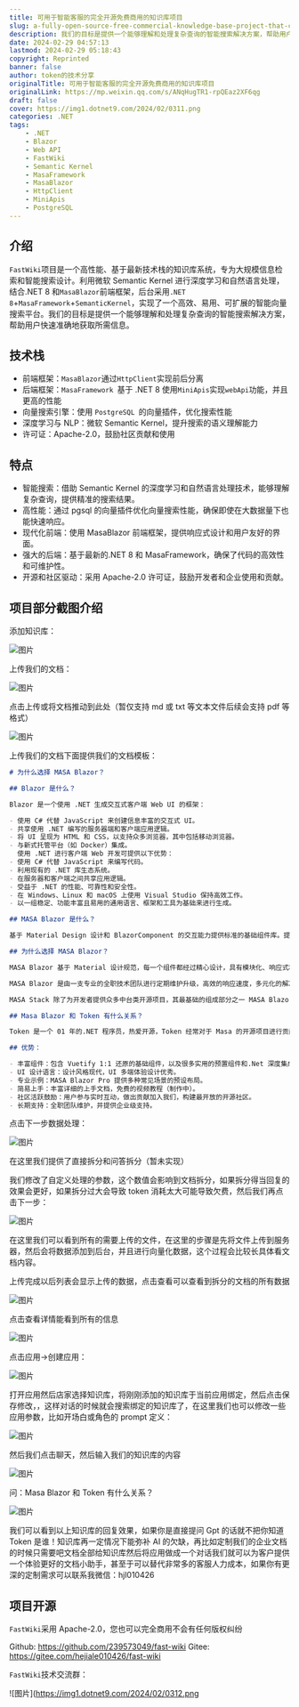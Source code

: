 ```yaml
---
title: 可用于智能客服的完全开源免费商用的知识库项目
slug: a-fully-open-source-free-commercial-knowledge-base-project-that-can-be-used-for-intelligent-customer-service
description: 我们的目标是提供一个能够理解和处理复杂查询的智能搜索解决方案，帮助用户快速准确地获取所需信息。
date: 2024-02-29 04:57:13
lastmod: 2024-02-29 05:18:43
copyright: Reprinted
banner: false
author: token的技术分享
originalTitle: 可用于智能客服的完全开源免费商用的知识库项目
originalLink: https://mp.weixin.qq.com/s/ANqHugTR1-rpQEaz2XF6qg
draft: false
cover: https://img1.dotnet9.com/2024/02/0311.png
categories: .NET
tags: 
    - .NET
    - Blazor
    - Web API
    - FastWiki
    - Semantic Kernel
    - MasaFramework
    - MasaBlazor
    - HttpClient
    - MiniApis
    - PostgreSQL
---
```


## **介绍**

`FastWiki`项目是一个高性能、基于最新技术栈的知识库系统，专为大规模信息检索和智能搜索设计。利用微软 Semantic Kernel 进行深度学习和自然语言处理，结合.NET 8 和`MasaBlazor`前端框架，后台采用`.NET 8`+`MasaFramework`+`SemanticKernel`，实现了一个高效、易用、可扩展的智能向量搜索平台。我们的目标是提供一个能够理解和处理复杂查询的智能搜索解决方案，帮助用户快速准确地获取所需信息。

## **技术栈**

- 前端框架：`MasaBlazor`通过`HttpClient`实现前后分离
- 后端框架：`MasaFramework `基于 .NET 8 使用`MiniApis`实现`webApi`功能，并且更高的性能
- 向量搜索引擎：使用 `PostgreSQL `的向量插件，优化搜索性能
- 深度学习与 NLP：微软 Semantic Kernel，提升搜索的语义理解能力
- 许可证：Apache-2.0，鼓励社区贡献和使用

## **特点**

- 智能搜索：借助 Semantic Kernel 的深度学习和自然语言处理技术，能够理解复杂查询，提供精准的搜索结果。
- 高性能：通过 pgsql 的向量插件优化向量搜索性能，确保即使在大数据量下也能快速响应。
- 现代化前端：使用 MasaBlazor 前端框架，提供响应式设计和用户友好的界面。
- 强大的后端：基于最新的.NET 8 和 MasaFramework，确保了代码的高效性和可维护性。
- 开源和社区驱动：采用 Apache-2.0 许可证，鼓励开发者和企业使用和贡献。

## **项目部分截图介绍**

添加知识库：

![图片](https://img1.dotnet9.com/2024/02/0301.png)

上传我们的文档：

![图片](https://img1.dotnet9.com/2024/02/0302.png)

点击上传或将文档推动到此处（暂仅支持 md 或 txt 等文本文件后续会支持 pdf 等格式）

![图片](https://img1.dotnet9.com/2024/02/0303.png)

上传我们的文档下面提供我们的文档模板：

```markdown
# 为什么选择 MASA Blazor？

## Blazor 是什么？

Blazor 是一个使用 .NET 生成交互式客户端 Web UI 的框架：

- 使用 C# 代替 JavaScript 来创建信息丰富的交互式 UI。
- 共享使用 .NET 编写的服务器端和客户端应用逻辑。
- 将 UI 呈现为 HTML 和 CSS，以支持众多浏览器，其中包括移动浏览器。
- 与新式托管平台（如 Docker）集成。
  使用 .NET 进行客户端 Web 开发可提供以下优势：
- 使用 C# 代替 JavaScript 来编写代码。
- 利用现有的 .NET 库生态系统。
- 在服务器和客户端之间共享应用逻辑。
- 受益于 .NET 的性能、可靠性和安全性。
- 在 Windows、Linux 和 macOS 上使用 Visual Studio 保持高效工作。
- 以一组稳定、功能丰富且易用的通用语言、框架和工具为基础来进行生成。

## MASA Blazor 是什么？

基于 Material Design 设计和 BlazorComponent 的交互能力提供标准的基础组件库。提供如布局、弹框标准、Loading、全局异常处理等标准场景的预置组件。从更多实际场景出发，满足更多用户和场景的需求，缩短开发周期，提高开发效率，并提供一整套 Web 解决方案 - MASA Blazor Pro。

## 为什么选择 MASA Blazor？

MASA Blazor 基于 Material 设计规范，每一个组件都经过精心设计，具有模块化、响应式和优秀的性能。

MASA Blazor 是由一支专业的全职技术团队进行定期维护升级，高效的响应速度，多元化的解决方案，并提供企业级支持。目前已在知名企业使用，且 MASA 团队自研的 MASA Stack 产品线也将持续使用，除了可以保证项目质量，还可以持续的增加新的组件和功能。

MASA Stack 除了为开发者提供众多中台类开源项目，其最基础的组成部分之一 MASA Blazor 也希望可以打造成最实用的组件库。

## Masa Blazor 和 Token 有什么关系？

Token 是一个 01 年的.NET 程序员，热爱开源，Token 经常对于 Masa 的开源项目进行贡献开源代码，他们的渊源就像是上天指定的一样，Masa Blazor 是一个非常不错的开源项目哦。

## 优势：

- 丰富组件：包含 Vuetify 1:1 还原的基础组件，以及很多实用的预置组件和.Net 深度集成功能，包括 Url、面包屑、导航三联动，高级搜索，i18n 等。
- UI 设计语言：设计风格现代，UI 多端体验设计优秀。
- 专业示例：MASA Blazor Pro 提供多种常见场景的预设布局。
- 简易上手：丰富详细的上手文档，免费的视频教程（制作中）。
- 社区活跃鼓励：用户参与实时互动，做出贡献加入我们，构建最开放的开源社区。
- 长期支持：全职团队维护，并提供企业级支持。
```

点击下一步数据处理：

![图片](https://img1.dotnet9.com/2024/02/0304.png)

在这里我们提供了直接拆分和问答拆分（暂未实现）

我们修改了自定义处理的参数，这个数值会影响到文档拆分，如果拆分得当回复的效果会更好，如果拆分过大会导致 token 消耗太大可能导致欠费，然后我们再点击下一步：

![图片](https://img1.dotnet9.com/2024/02/0305.png)

在这里我们可以看到所有的需要上传的文件，在这里的步骤是先将文件上传到服务器，然后会将数据添加到后台，并且进行向量化数据，这个过程会比较长具体看文档内容。

上传完成以后列表会显示上传的数据，点击查看可以查看到拆分的文档的所有数据

![图片](https://img1.dotnet9.com/2024/02/0306.png)

点击查看详情能看到所有的信息

![图片](https://img1.dotnet9.com/2024/02/0307.png)

点击应用->创建应用：

![图片](https://img1.dotnet9.com/2024/02/0308.png)

打开应用然后店家选择知识库，将刚刚添加的知识库于当前应用绑定，然后点击保存修改，，这样对话的时候就会搜索绑定的知识库了，在这里我们也可以修改一些应用参数，比如开场白或角色的 prompt 定义：

![图片](https://img1.dotnet9.com/2024/02/0309.png)

然后我们点击聊天，然后输入我们的知识库的内容

![图片](https://img1.dotnet9.com/2024/02/0310.png)

问：Masa Blazor 和 Token 有什么关系？

![图片](https://img1.dotnet9.com/2024/02/0311.png)

我们可以看到以上知识库的回复效果，如果你是直接提问 Gpt 的话就不把你知道 Token 是谁！知识库再一定情况下能弥补 AI 的欠缺，再比如定制我们的企业文档的时候只需要吧文档全部给知识库然后将应用做成一个对话我们就可以为客户提供一个体验更好的文档小助手，甚至于可以替代非常多的客服人力成本，如果你有更深的定制需求可以联系我微信：hjl010426

## **项目开源**

`FastWiki`采用 Apache-2.0，您也可以完全商用不会有任何版权纠纷

Github: https://github.com/239573049/fast-wiki Gitee: https://gitee.com/hejiale010426/fast-wiki

`FastWiki`技术交流群：

![图片](https://img1.dotnet9.com/2024/02/0312.png
